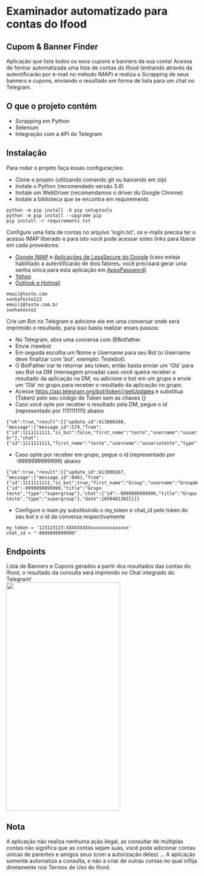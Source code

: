 # Examinador automatizado para contas do Ifood

## Cupom & Banner Finder

Aplicação que lista todos os seus cupons e banners da sua conta! Acessa de formar automatizada uma lista de contas do Ifood (entrando através da autentificarão por e-mail no método IMAP) e realiza o Scrapping de seus banners e cupons, enviando o resultado em forma de lista para um chat no Telegram.

## O que o projeto contém
- Scrapping em Python
- Selenium
- Integração com a API do Telegram

## Instalação
Para rodar o projeto faça essas configurações:
- Clone o projeto (utilizando comando git ou baixando em zip)
- Instale o Python (recomendado versão 3.8)
- Instale um WebDriver (recomendamos o driver do Google Chrome)
- Instale a biblioteca que se encontra em requirements
```
python -m pip install -U pip setuptools
python -m pip install --upgrade pip
pip install -r requirements.txt
```
Configure uma lista de contas no arquivo 'login.txt', os e-mails precisa ter o acesso IMAP liberado e para isto você pode acessar estes links para liberar em cada provedores:
- [Google IMAP](https://mail.google.com/mail/u/0/#settings/fwdandpop) e [Aplicações de LessSecure do Google](https://myaccount.google.com/lesssecureapps) (caso esteja habilitado a autentificarão de dois fatores, você precisará gerar uma senha única para esta aplicação em [AppsPassword](https://myaccount.google.com/apppasswords))
- [Yahoo](https://login.yahoo.com/myaccount/security/app-password/)
- [Outlook e Hotmail](https://outlook.live.com/mail/0/options/mail/accounts)
```
email@teste.com
senhaTeste123
email2@teste.com.br
senhateste2
```
Crie um Bot no Telegram e adicione ele em uma conversar onde será imprimido o resultado, para isso basta realizar esses passos:
- No Telegram, abra uma conversa com @Botfather
- Envie /newbot
- Em seguida escolha um Nome e Username para seu Bot (o Username deve finalizar com 'bot', exemplo: Testebot)
- O BotFather irar te retornar seu token, então basta enviar um 'Olá' para seu Bot na DM (mensagem privada) caso você queira receber o resultado da aplicação na DM, ou adicione o bot em um grupo e envie um 'Olá' no grupo para receber o resultado da aplicação no grupo
- Acesse https://api.telegram.org/bot{token}/getUpdates e substitua {Token} pelo seu código de Token sem as chaves {}
- Caso você opte por receber o resultado pela DM, pegue o id (representado por 1111111111) abaixo
```
{"ok":true,"result":[{"update_id":613808168,
"message":{"message_id":579,"from":{"id":1111111111,"is_bot":false,"first_name":"teste","username":"usuarioteste","language_code":"pt-br"},"chat":{"id":1111111111,"first_name":"teste","username":"usuarioteste","type":"private"},"date":1650481674,"text":"teste"}]}
```
- Caso opite por receber em grupo, pegue o id (representado por -9999999999999) abaixo
```
{"ok":true,"result":[{"update_id":613808167,
"message":{"message_id":8461,"from":{"id":1111111111,"is_bot":true,"first_name":"Group","username":"GroupAnonymousBot"},"sender_chat":{"id":-9999999999999,"title":"Grupo teste","type":"supergroup"},"chat":{"id":-9999999999999,"title":"Grupo teste","type":"supergroup"},"date":1650481382}}]}
```
- Configure o main.py substituindo o my_token e chat_id pelo token do seu bot e o id da conversa respectivamente
```
my_token = '123123123:XXXXXXXXXxxxxxxxxxxxxxx'
chat_id = "-9999999999999"
```

## Endpoints
Lista de Banners e Cupons gerados a partir dos resultados das contas do Ifood, o resultado da consulta será imprimido no Chat integrado do Telegram!<br>
<img src="https://user-images.githubusercontent.com/19514153/164307691-db76e73a-90de-4b86-ae28-a5809f35967f.jpeg" width="300" height="600">
<br>

## Nota
A aplicação não realiza nenhuma ação ilegal, as consultar de múltiplas contas não significa que as contas sejam suas, você pode adicionar contas únicas de parentes e amigos seus (com a autorização deles) ... A aplicação somente automatiza a consulta, e não a criar de outras contas no qual inflija diretamente nos Termos de Uso do ifood.
